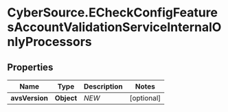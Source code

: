 # CyberSource.ECheckConfigFeaturesAccountValidationServiceInternalOnlyProcessors

## Properties
Name | Type | Description | Notes
------------ | ------------- | ------------- | -------------
**avsVersion** | **Object** | *NEW* | [optional] 


